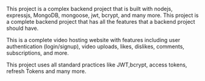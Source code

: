 This project is a complex backend project that is built with nodejs,
expressjs, MongoDB, mongoose, jwt, bcrypt, and many more.
This project is a complete backend project that has all the features that a
backend project should have.

This is a complete video hosting website with features including user
authentication (login/signup), video uploads, likes, dislikes, comments,
subscriptions, and more.

This project uses all standard practices like JWT,bcrypt, access tokens,
refresh Tokens and many more.
